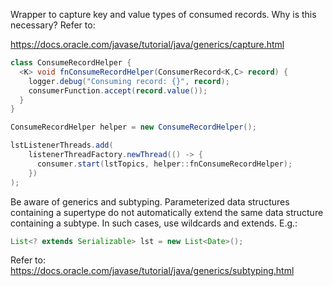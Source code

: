 Wrapper to capture key and value types of consumed records. Why is this necessary? Refer to:

https://docs.oracle.com/javase/tutorial/java/generics/capture.html

```java
class ConsumeRecordHelper {
  <K> void fnConsumeRecordHelper(ConsumerRecord<K,C> record) {
    logger.debug("Consuming record: {}", record);
    consumerFunction.accept(record.value());
  }
}

ConsumeRecordHelper helper = new ConsumeRecordHelper();

lstListenerThreads.add(
    listenerThreadFactory.newThread(() -> { 
      consumer.start(lstTopics, helper::fnConsumeRecordHelper); 
    })
);
```
Be aware of generics and subtyping. Parameterized data structures containing a supertype do not automatically extend the same  data structure containing a subtype. In such cases, use wildcards and extends. E.g.:
```java
List<? extends Serializable> lst = new List<Date>();
```
Refer to: 
https://docs.oracle.com/javase/tutorial/java/generics/subtyping.html

